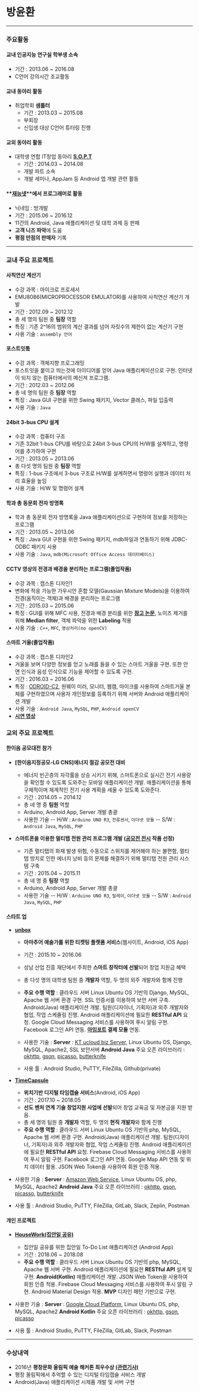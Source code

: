 # 방윤환

----------

### 주요활동

#### 교내 **인공지능 연구실** 학부생 소속
- 기간 : 2013.06 ~ 2016.08
- C언어 강의시간 조교활동

#### 교내 동아리 활동
- 취업학회 **샘틀터**
	- 기간 : 2013.03 ~ 2015.08
	- 부회장
	- 신입생 대상 C언어 튜터링 진행

#### 교외 동아리 활동
- 대학생 연합 IT창업 동아리 **[S.O.P.T](http://sopt.org/wp/)**
	- 기간 : 2014.03 ~ 2014.08
	- 개발 파트 소속
	- 개발 세미나, AppJam 등 Android 앱 개발 관련 활동

#### **[재능넷](http://www.jaenung.net)**에서 프로그래머로 활동
 - 닉네임 : 방개발
 - 기간 : 2015.06 ~ 2016.12
 - 11건의 Android, Java 애플리케이션 및 대학 과제 등 판매
 - **고객 니즈 파악**에 도움
 - **평점 만점의 판매자** 기록


----------

### 교내 주요 프로젝트

#### **사칙연산 계산기**
- 수강 과목 : 마이크로 프로세서
- EMU8086(MICROPROCESSOR EMULATOR)를 사용하여 사칙연산 계산기 개발 
- 기간 : 2012.09 ~ 2012.12
- 총 세 명의 팀원 중 **팀장** 역할
- 특징 : 기존 2^16의 범위의 계산 결과를 넘어 자릿수의 제한이 없는 계산기 구현
- 사용 기술 : `assembly 언어`

#### **포스트잇톸**
- 수강 과목 : 객체지향 프로그래밍
- 포스트잇을 붙이고 띄는것에 아이디어를 얻어 Java 애플리케이션으로 구현. 인터넷이 되지 않는 컴퓨터에서의 메신져 프로그램.
- 기간 : 2012.03 ~ 2012.06
- 총 네 명의 팀원 중 **팀장** 역할
- 특징 : Java GUI 구현을 위한 Swing 패키지, Vector 클래스, 파일 입출력 
- 사용 기술 : `Java`

#### **24bit 3-bus CPU 설계**
 - 수강 과목 : 컴퓨터 구조
 - 기존 32bit 1-bus CPU를 바탕으로 24bit 3-bus CPU의 H/W를 설계하고, 명령어를 추가하여 구현
 - 기간 : 2013.05 ~ 2013.06
 - 총 다섯 명의 팀원 중 **팀장** 역할
 - 특징 : 1-bus 구조에서 3-bus 구조로 H/W를 설계하면서 명령어 실행과 데이터 처리 효율을 높임
 - 사용 기술 : H/W 및 명령어 설계

#### **학과 총 동문회 전자 방명록**
 - 학과 총 동문회 전자 방명록을 Java 애플리케이션으로 구현하여 정보를 저장하는 프로그램
 - 기간 : 2013.05 ~ 2013.06
 - 특징 : Java GUI 구현을 위한 Swing 패키지, mdb파일과 연동하기 위해 JDBC-ODBC 패키지 사용
 - 사용 기술 : `Java`, `mdb(Microsoft Office Access 데이터베이스)`

#### **CCTV 영상의 전경과 배경을 분리하는 프로그램(졸업작품)**
 - 수강 과목 : 캡스톤 디자인1
 - 변화에 적응 가능한 가우시안 혼합 모델(Gaussian Mixture Models)을 이용하여 
   전경(움직이는 객체)과 배경을 분리하는 프로그램
 - 기간 : 2015.03 ~ 2015.06
 - 특징 : GUI를 위해 MFC 사용,  전경과 배경 분리를 위한 **[참고 논문](http://www.cse.psu.edu/~rtc12/CSE586Spring2010/papers/emBGsubtractAboutSandG.pdf)**, 
 노이즈 제거를 위해 **Median filter**, 객체 파악을 위한 **Labeling** 적용
 - 사용 기술 : `C++`, `MFC`, `영상처리(no openCV)`

#### **스마트 거울(졸업작품)**
 - 수강 과목 : 캡스톤 디자인2
 - 거울을 보며 다양한 정보를 얻고 노래를 들을 수 있는 스마트 거울을 구현. 
   또한 안면 인식과 음성 인식으로 기능을 제어할 수 있도록 구현.
 - 기간 : 2016.03 ~ 2016.06
 - 특징 : [ODROID-C2](https://www.hardkernel.com/main/products/prdt_info.php?g_code=G145457216438), 원웨이 미러, 모니터, 웹캠, 마이크를 사용하여 스마트거울 본체를 구현하였으며 사용자 개인정보를 등록하기 위해 서버와 Android 애플리케이션 개발
 - 사용 기술 : `Android Java`, `MySQL`, `PHP`, `Android openCV`
 - **[시연 영상](https://www.youtube.com/watch?v=P2LmrTozXKo&t=0s&list=PLeeQUsIypApzirs2K54nDy5Q4RPufhjTp&index=2)**

### 교외 주요 프로젝트

#### 한이음 공모대전 참가
 - **[한이음지정공모-LG CNS]에너지 절감 공모전 대비**
	- 에너지 빈곤층의 자각률을 상승 시키기 위해, 스마트폰으로 실시간 전기 사용량을 확인할 수 있도록 도와주는 모바일 애플리케이션 개발. 애플리케이션을 통해 구체적이며 체계적인 전기 사용 계획을 세울 수 있도록 도와준다.
	- 기간 : 2014.05 ~ 2014.12
	- 총 네 명 중 **팀원** 역할
	- Arduino, Android App, Server 개발 총괄
	- 사용한 기술
		-- H/W : `Arduino UNO R3`, `전류센서`, `이더넷 모듈`
		-- S/W : `Android Java`, `MySQL`, `PHP`

  
 - **스마트폰을 이용한 멀티탭 전원 관리 프로그램 개발 ([공모전 전시](http://www.coex.co.kr/blog/event_exhibition/15703) 작품 선정)**
	- 기존 멀티탭의 화재 발생 위험, 수동으로 스위치를 제어해야 하는 불편함,  멀티탭 방치로 인한 에너지 낭비 등의 문제를 해결하기 위해 멀티탭 전원 관리 시스템 구축
	- 기간 :  2015.04 ~ 2015.11
	- 총 네 명 중 **팀장** 역할
	- Arduino, Android App, Server 개발 총괄
	- 사용한 기술
		-- H/W : `Arduino UNO R3`, `릴레이`, `이더넷 모듈`
		-- S/W : `Android Java`, `MySQL`, `PHP`

#### 스타트 업

- **[unbox](https://play.google.com/store/apps/details?id=com.unbox.app.unboxbeta)**
	- **아마추어 예술가를 위한 티켓팅 플랫폼 서비스**(웹사이트, Android, iOS App)
	- 기간 : 2015.10 ~ 2016.06
	- 성남 산업 진흥 재단에서 주최한 **스마트 창작터에 선발**되어 창업 지원금 혜택
	- 총 다섯 명의 대학생 팀원 중 **개발자** 역할, 두 명의 외주 개발자와 함께 진행
	- **주요 수행 역할** : 
 클라우드 서버 Linux Ubuntu OS 기반의 Django, MySQL, Apache 웹 서버 환경 구현. 
 SSL 인증서를 이용하여 보안 서버 구축.
 Android(Java) 애플리케이션 개발.
 팀원(디자이너, 기획자)과 외주 개발자와 협업, 작업 스케쥴링 진행.
 Android 애플리케이션에 필요한 **RESTful API** 요청.
 Google Cloud Messaging 서비스를 사용하여 푸시 알림 구현.
 Facebook 로그인 API 연동.
 **[아임포트](https://www.iamport.kr/) 결제 모듈** 연동.
 
	- 사용한 기술 : 
 **Server** : [KT ucloud biz Server](https://ucloudbiz.kt.com/), Linux Ubuntu OS, Django, MySQL, Apache2, SSL 보안서버
 **Android Java** 주요 오픈 라이브러리 : [okhttp](https://github.com/square/okhttp), [gson](https://github.com/google/gson), [picasso](https://github.com/square/picasso), [butterknife](https://github.com/JakeWharton/butterknife)

	- 사용 툴 : Android Studio, PuTTY, FileZilla, Github(private)


- **[TimeCapsule](https://play.google.com/store/apps/details?id=com.timecapsule.unbox.timecapsuleapp)**
	- **위치기반 디지털 타임캡슐 서비스**(Android, iOS App)
	- 기간 : 2017.10 ~ 2018.05
	- **선도 벤처 연계 기술 창업지원 사업에 선발**되어 창업 교육금 및 자본금을 지원 받음.
	- 총 세 명의 팀원 중 **개발자** 역할, 두 명의 **현직 개발자**와 함께 진행
	- **주요 수행 역할** : 
 클라우드 서버 Linux Ubuntu OS 기반의 php, MySQL, Apache 웹 서버 환경 구현. 
 Android(Java) 애플리케이션 개발.
 팀원(디자이너, 기획자)과 외주 개발자와 협업, 작업 스케쥴링 진행.
 Android 애플리케이션에 필요한 **RESTful API** 요청.
 Firebase Cloud Messaging 서비스를 사용하여 푸시 알림 구현.
 Facebook 로그인 API 연동.
 Google Map API 연동 및 위치 데이터 활용.
 JSON Web Token을 사용하여 회원 인증 적용.
 
 - 사용한 기술 : 
 **Server** : [Amazon Web Service](https://aws.amazon.com/ko/), Linux Ubuntu OS, php, MySQL, Apache2
 **Android Java** 주요 오픈 라이브러리 : [okhttp](https://github.com/square/okhttp), [gson](https://github.com/google/gson), [picasso](https://github.com/square/picasso), [butterknife](https://github.com/JakeWharton/butterknife)

  - 사용 툴 : Android Studio, PuTTY, FileZilla, GitLab, Slack, Zeplin, Postman

#### 개인 프로젝트
 - **[HouseWork(집안일 공유)](https://play.google.com/store/apps/details?id=com.bangcompany.bang.houseworkapp)**
	- 집안일 공유를 위한 집안일 To-Do List 애플리케이션 (Android App)
	- 기간 : 2018.06 ~ 2018.08
	- **주요 수행 역할** : 
 클라우드 서버 Linux Ubuntu OS 기반의 php, MySQL, Apache 웹 서버 구현.
 Android 애플리케이션에 필요한 **RESTful API** 설계 및 구현.
 **Android(Kotlin)** 애플리케이션 개발.
 JSON Web Token을 사용하여 회원 인증 적용.
 Firebase Cloud Messaging 서비스를 사용하여 푸시 알림 구현.
 Android Material Design 적용.
 **MVP** 디자인 패턴 기반으로 구현.
 
  - 사용한 기술 : 
 **Server** : [Google Cloud Platform](https://cloud.google.com/products/compute/?hl=ko), Linux Ubuntu OS, php, MySQL, Apache2
 **Android Kotlin** 주요 오픈 라이브러리 : [okhttp](https://github.com/square/okhttp), [gson](https://github.com/google/gson), [picasso](https://github.com/square/picasso)

  - 사용 툴 : Android Studio, PuTTY, FileZilla, GitLab, Slack, Postman


----------

### 수상내역
 - 2016년 **평창문화 올림픽 예술 해커톤 최우수상 [(관련기사)](http://www.fnnews.com/news/201607181744010886)**
  - 평창 올림픽에서 추억할 수 있는 디지털 타임캡슐 서비스 개발
  - Android(Java) 애플리케이션 시제품 개발 및 서버 구현
